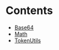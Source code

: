 

# Contents
- [Base64](Base64.sol/contract.Base64.md)
- [Math](Math.sol/contract.Math.md)
- [TokenUtils](TokenUtils.sol/contract.TokenUtils.md)
